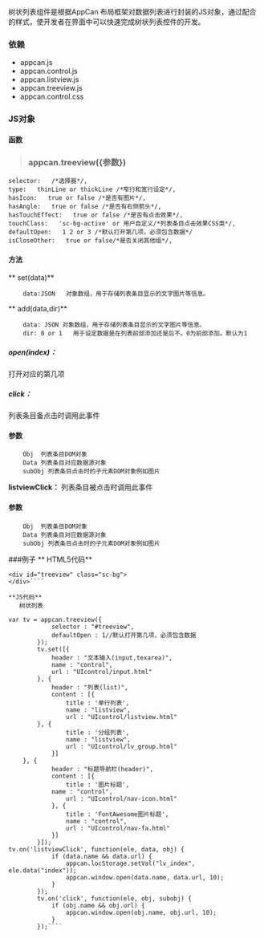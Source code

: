 ﻿ 树状列表组件是根据AppCan 布局框架对数据列表进行封装的JS对象，通过配合的样式，使开发者在界面中可以快速完成树状列表控件的开发。
### 依赖
- appcan.js
- appcan.control.js
- appcan.listview.js
- appcan.treeview.js
- appcan.control.css

### JS对象
  #### 函数
  > ### appcan.treeview({参数})
  
    selector:   /*选择器*/, 
    type:   thinLine or thickLine /*窄行和宽行设定*/,  
    hasIcon:   true or false /*是否有图片*/, 
    hasAngle:   true or false /*是否有右侧箭头*/, 
    hasTouchEffect:   true or false /*是否有点击效果*/, 
    touchClass:   'sc-bg-active' or 用户自定义/*列表条目点击效果CSS类*/,  
    defaultOpen:   1 2 or 3 /*默认打开第几项，必须包含数据*/ 
    isCloseOther:   true or false/*是否关闭其他组*/,  
    
  #### 方法
**  set(data)**
````
    data:JSON   对象数组，用于存储列表条目显示的文字图片等信息。 
````
** add(data,dir)**
````
    data: JSON 对象数组，用于存储列表条目显示的文字图片等信息。 
    dir: 0 or 1   用于设定数据是在列表前部添加还是后不。0为前部添加。默认为1 
````
 #####  open(index)：
  打开对应的第几项
 #####  click：
  列表条目备点击时调用此事件
#### 参数
````
    Obj  列表条目DOM对象 
    Data 列表条目对应数据源对象
    subObj 列表条目点击时的子元素DOM对象例如图片 
````
**listviewClick：**
  列表条目被点击时调用此事件
#### 参数
````
    Obj  列表条目DOM对象 
    Data 列表条目对应数据源对象
    subObj 列表条目点击时的子元素DOM对象例如图片 
````
###例子
** HTML5代码**

````
<div id="treeview" class="sc-bg">
</div>````

**JS代码**
   树状列表
   ````
	var tv = appcan.treeview({
	            selector : "#treeview",
	            defaultOpen : 1//默认打开第几项，必须包含数据
	        });
	        tv.set([{
	            header : "文本输入(input,texarea)",
	            name : "control",
	            url : "UIcontrol/input.html"
	        }, {
	            header : "列表(list)",
	            content : [{
	                title : '单行列表',
	                name : "listview",
	                url : "UIcontrol/listview.html"
            }, {
	                title : '分组列表',
	                name : "listview",
	                url : "UIcontrol/lv_group.html"
	            }]
        }, {
	            header : "标题导航栏(header)",
	            content : [{
	                title : '图片标题',
                name : "control",
	                url : "UIcontrol/nav-icon.html"
	            }, {
	                title : 'FontAwesome图片标题',
	                name : "control",
	                url : "UIcontrol/nav-fa.html"
	            }]
	        }]);
	tv.on('listviewClick', function(ele, data, obj) {
	            if (data.name && data.url) {
	                appcan.locStorage.setVal("lv_index", ele.data("index"));
	                appcan.window.open(data.name, data.url, 10);
	            }
	        });
	        tv.on('click', function(ele, obj, subobj) {
	            if (obj.name && obj.url) {
	                appcan.window.open(obj.name, obj.url, 10);
	            }
	        });````